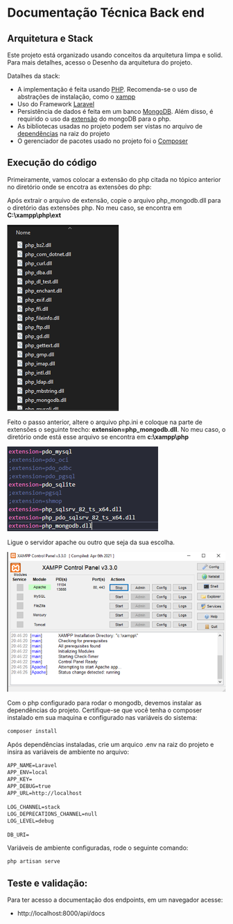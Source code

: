 # Documentação Técnica Back end

## Arquitetura e Stack

Este projeto está organizado usando conceitos da arquitetura limpa e solid. Para mais detalhes, acesso o Desenho da arquitetura do projeto.

Datalhes da stack:

- A implementação é feita usando [PHP](https://nodejs.org/en). Recomenda-se o uso de abstrações de instalação, como o [xampp](https://www.apachefriends.org/pt_br/index.html)
- Uso do Framework [Laravel](https://laravel.com/)
- Persistência de dados é feita em um banco [MongoDB](https://www.mongodb.com/pt-br). Além disso, é requirido o uso da [extensão](https://github.com/mongodb/mongo-php-driver/releases/download/1.16.0/php_mongodb-1.16.0-8.2-ts-x64.zip) do mongoDB para o php.
- As bibliotecas usadas no projeto podem ser vistas no arquivo de [dependências](https://github.com/Devzando/portal-egressos-back/blob/main/composer.json) na raiz do projeto
- O gerenciador de pacotes usado no projeto foi o [Composer](https://getcomposer.org/)

## Execução do código

Primeiramente, vamos colocar a extensão do php citada no tópico anterior no diretório onde se encotra as extensões do php:

Após extrair o arquivo de extensão, copie o arquivo php_mongodb.dll para o diretório das extensões php. No meu caso, se encontra em **C:\xampp\php\ext**

![Untitled](documentacao-tecnica-back-end/extensao.png)

Feito o passo anterior, altere o arquivo php.ini e coloque na parte de extensões o seguinte trecho: **extension=php_mongodb.dll**. No meu caso, o diretório onde está esse arquivo se encontra em **c:\xampp\php**

![Untitled](documentacao-tecnica-back-end/php-ini.png)

Ligue o servidor apache ou outro que seja da sua escolha.

![Untitled](documentacao-tecnica-back-end/xampp.png)

Com o php configurado para rodar o mongodb, devemos instalar as dependências do projeto. Certifique-se que você tenha o composer instalado em sua maquina e configurado nas variáveis do sistema:

```bash
composer install
```

Após dependências instaladas, crie um arquico .env na raiz do projeto e insira as variáveis de ambiente no arquivo:

```tsx
APP_NAME=Laravel
APP_ENV=local
APP_KEY=
APP_DEBUG=true
APP_URL=http://localhost

LOG_CHANNEL=stack
LOG_DEPRECATIONS_CHANNEL=null
LOG_LEVEL=debug

DB_URI=
```

Variáveis de ambiente configuradas, rode o seguinte comando:

```bash
php artisan serve
```

## Teste e validação:

Para ter acesso a documentação dos endpoints, em um navegador acesse:

- http://localhost:8000/api/docs